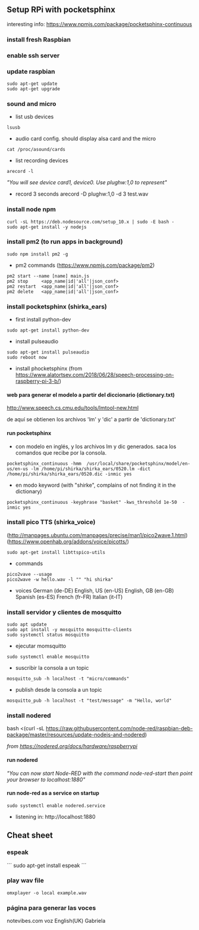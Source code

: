 

## Setup RPi with pocketsphinx
interesting info:
https://www.npmjs.com/package/pocketsphinx-continuous



### install fresh Raspbian

### enable ssh server

### update raspbian
```
sudo apt-get update
sudo apt-get upgrade
```

### sound and micro
- list usb devices
```
lsusb
```
- audio card config. should display alsa card and the micro
```
cat /proc/asound/cards
```
- list recording devices
```
arecord -l
```
_"You will see device card1, device0. Use plughw:1,0 to represent"_

- record 3 seconds
arecord -D plughw:1,0 -d 3 test.wav

### install node npm
```
curl -sL https://deb.nodesource.com/setup_10.x | sudo -E bash -
sudo apt-get install -y nodejs
```

### install pm2 (to run apps in background)
```
sudo npm install pm2 -g
```
- pm2 commands (https://www.npmjs.com/package/pm2)
```
pm2 start --name [name] main.js
pm2 stop     <app_name|id|'all'|json_conf>
pm2 restart  <app_name|id|'all'|json_conf>
pm2 delete   <app_name|id|'all'|json_conf>
```

### install pocketsphinx (shirka_ears)
- first install  python-dev
```
sudo apt-get install python-dev
```

- install pulseaudio
```
sudo apt-get install pulseaudio
sudo reboot now
```
- install phocketsphinx (from https://www.alatortsev.com/2018/06/28/speech-processing-on-raspberry-pi-3-b/)

#### web para generar el modelo a partir del diccionario (dictionary.txt)
http://www.speech.cs.cmu.edu/tools/lmtool-new.html

de aquí se obtienen los archivos 'lm' y 'dic' a partir de 'dictionary.txt'

#### run pocketsphinx 
- con modelo en inglés, y los archivos lm y dic generados. saca los comandos que recibe por la consola.
```
pocketsphinx_continuous -hmm  /usr/local/share/pocketsphinx/model/en-us/en-us -lm /home/pi/shirka/shirka_ears/0520.lm -dict /home/pi/shirka/shirka_ears/0520.dic -inmic yes
```

- en modo keyword (with "shirke", complains of not finding it in the dictionary)
```
pocketsphinx_continuous -keyphrase "basket" -kws_threshold 1e-50  -inmic yes
```

### install pico TTS (shirka_voice)
(http://manpages.ubuntu.com/manpages/precise/man1/pico2wave.1.html)
(https://www.openhab.org/addons/voice/picotts/)
```
sudo apt-get install libttspico-utils
```
- commands
```
pico2vave --usage
pico2wave -w hello.wav -l "" "hi shirka"
```
- voices
German (de-DE)
English, US (en-US)
English, GB (en-GB)
Spanish (es-ES)
French (fr-FR)
Italian (it-IT)

### install servidor y clientes de mosquitto 
```
sudo apt update
sudo apt install -y mosquitto mosquitto-clients
sudo systemctl status mosquitto
```

- ejecutar momsquitto
```
sudo systemctl enable mosquitto
```
- suscribir la consola a un topic
```
mosquitto_sub -h localhost -t "micro/commands"
```
- publish desde la consola a un topic
```
mosquitto_pub -h localhost -t "test/message" -m "Hello, world"
```

### install nodered
bash <(curl -sL https://raw.githubusercontent.com/node-red/raspbian-deb-package/master/resources/update-nodejs-and-nodered)

_from https://nodered.org/docs/hardware/raspberrypi_

#### run nodered
_"You can now start Node-RED with the command  node-red-start then point your browser to localhost:1880"_


#### run node-red as a service on startup
```
sudo systemctl enable nodered.service
```
- listening in:
http://localhost:1880

## Cheat sheet

### espeak 
´´´
sudo apt-get install espeak
´´´

### play wav file
```
omxplayer -o local example.wav
```

### página para generar las voces
notevibes.com
voz English(UK) Gabriela
